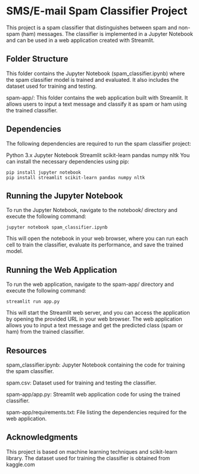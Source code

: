 # SMS/E-mail Spam Classifier Project
This project is a spam classifier that distinguishes between spam and non-spam (ham) messages. The classifier is implemented in a Jupyter Notebook and can be used in a web application created with Streamlit.

## Folder Structure
This folder contains the Jupyter Notebook (spam_classifier.ipynb) where the spam classifier model is trained and evaluated. It also includes the dataset used for training and testing.

spam-app/: This folder contains the web application built with Streamlit. It allows users to input a text message and classify it as spam or ham using the trained classifier.

## Dependencies
The following dependencies are required to run the spam classifier project:

Python 3.x
Jupyter Notebook
Streamlit
scikit-learn
pandas
numpy
nltk
You can install the necessary dependencies using pip:

```
pip install jupyter notebook
pip install streamlit scikit-learn pandas numpy nltk
```
## Running the Jupyter Notebook
To run the Jupyter Notebook, navigate to the notebook/ directory and execute the following command:
```
jupyter notebook spam_classifier.ipynb
```
This will open the notebook in your web browser, where you can run each cell to train the classifier, evaluate its performance, and save the trained model.

## Running the Web Application
To run the web application, navigate to the spam-app/ directory and execute the following command:
```
streamlit run app.py
```
This will start the Streamlit web server, and you can access the application by opening the provided URL in your web browser. The web application allows you to input a text message and get the predicted class (spam or ham) from the trained classifier.

## Resources
spam_classifier.ipynb: Jupyter Notebook containing the code for training the spam classifier.

spam.csv: Dataset used for training and testing the classifier.

spam-app/app.py: Streamlit web application code for using the trained classifier.

spam-app/requirements.txt: File listing the dependencies required for the web application.

## Acknowledgments
This project is based on machine learning techniques and scikit-learn library. The dataset used for training the classifier is obtained from kaggle.com

